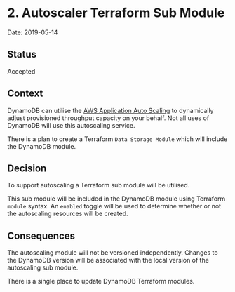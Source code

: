 # 2. Autoscaler Terraform Sub Module

Date: 2019-05-14

## Status

Accepted

## Context

DynamoDB can utilise the [AWS Application Auto
Scaling](https://docs.aws.amazon.com/autoscaling/application/APIReference/Welcome.html)
to dynamically adjust provisioned throughput capacity on your behalf. Not all
uses of DynamoDB will use this autoscaling service.

There is a plan to create a Terraform `Data Storage Module` which will include
the DynamoDB module.

## Decision

To support autoscaling a Terraform sub module will be utilised.

This sub module will be included in the DynamoDB module using Terraform `module`
syntax. An `enabled` toggle will be used to determine whether or not the
autoscaling resources will be created.

## Consequences

The autoscaling module will not be versioned independently. Changes to the
DynamoDB version will be associated with the local version of the autoscaling
sub module.

There is a single place to update DynamoDB Terraform modules.
